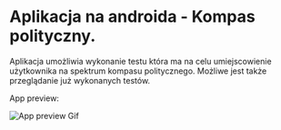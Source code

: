 # Aplikacja na androida - Kompas polityczny. 
Aplikacja umożliwia wykonanie testu która ma na celu umiejscowienie użytkownika na spektrum kompasu politycznego. Możliwe jest także przeglądanie już wykonanych testów.

App preview:

![App preview Gif](https://media.giphy.com/media/ZPtJkXHFWknZP5QlPY/giphy.gif)
